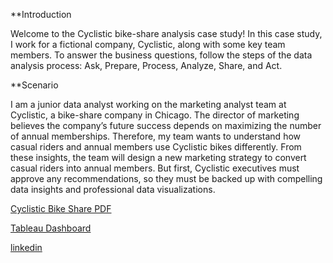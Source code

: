 **Introduction 

Welcome to the Cyclistic bike-share analysis case study! In this case study, I work for a fictional company, Cyclistic, along with some key team members. To answer the business questions, follow the steps of the data analysis process: Ask, Prepare, Process, Analyze, Share, and Act. 

**Scenario 

I am a junior data analyst working on the marketing analyst team at Cyclistic, a bike-share company in Chicago. The director of marketing believes the company’s future success depends on maximizing the number of annual memberships. Therefore, my team wants to understand how casual riders and annual members use Cyclistic bikes differently. From these insights, the team will design a new marketing strategy to convert casual riders into annual members. But first, Cyclistic executives must approve any recommendations, so they must be backed up with compelling data insights and professional data visualizations.

[Cyclistic Bike Share PDF](https://1drv.ms/b/s!AjyLUq7ShtSnq1vGqNQh-kAjK8sB?e=Iprby4)


[Tableau Dashboard](https://public.tableau.com/views/CyclisticBikeShareProject_17086262203330/Dashboard1?:language=en-US&:sid=&:display_count=n&:origin=viz_share_link)


[linkedin](https://www.linkedin.com/in/troy-edmonds-aa107b26a/)
